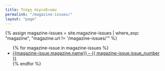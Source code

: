 ```yaml
---
title: Τεύχη περιοδικών
permalink: "/magazine-issues/"
layout: "page"
---
```


{% assign magazine-issues = site.magazine-issues | where_exp: "magazine", "magazine.url != '/magazine-issues/'" %}
<ul>
{% for magazine-issue in magazine-issues %}
  <li>
    <a href="{{ magazine-issue.url }}?{{ magazine-issue.issue_number }}">{{magazine-issue.magazine.name}} &ndash; {{ magazine-issue.issue_number }}</a>
  </li>
{% endfor %}
</ul>
